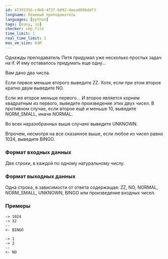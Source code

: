 ```yaml
---
id: 47393356-c4b9-4737-b092-4eead08bddf3
longname: Ленивый преподаватель
languages: [python]
tags: [easy, io]
checker: cmp_file
time_limit: 1
real_time_limit: 1
max_vm_size: 64M
---
```


Однажды преподаватель Петя придумал уже несколько простых задач на if.
И ему оставалось придумать еще одну...

Вам дано два числа.

Если первое меньше второго выведите ZZ.
Хотя, если при этом второе кратно двум выведите NO.

Если же второе меньше первого...
И второе является корнем квадратным из первого, выведите произведение этих двух чисел.
В противном случае, если второе ещё и меньше 10, выведите NORM_SMALL, иначе NORMAL.

Во всех наразобранных выше случаях выведите UNKNOWN.

Впрочем, несмотря на все сказанное выше, если любое из чисел равно 1024, выведите BINGO.

### Формат входных данных

Две строки, в каждой по одному натуральному числу.

### Формат выходных данных

Одна строка, в зависимости от ответа содержащая: ZZ, NO, NORMAL, NORM_SMALL, UNKNOWN, BINGO или произведение входных чисел.

### Примеры

```
-> 1024
-> 32
--
<- BINGO
```

```
-> 1
-> 2
--
<- NO
```
